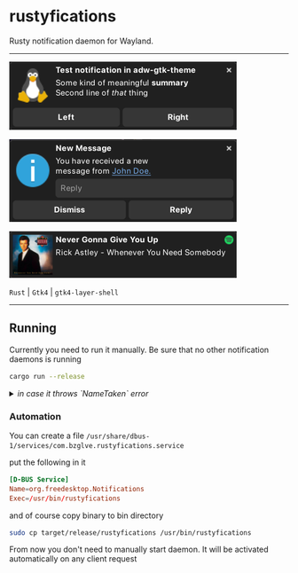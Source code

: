 # rustyfications

Rusty notification daemon for Wayland.

---
![screenshot](assets/screenshot.png)

![inline-reply](assets/inline-reply.png)

![rickroll](assets/rickroll.png)

`Rust` | `Gtk4` | `gtk4-layer-shell`

---

## Running

Currently you need to run it manually. Be sure that no other notification daemons is running

```bash
cargo run --release
```

<details>
<summary><i style="display:inline-block">in case it throws `NameTaken` error</i></summary>

```bash
# check what other notification daemon is running
# example output
# org.freedesktop.Notifications                          432884 DAEMONNAME            USERNAME :1.6094       user@1000.service -       -
busctl --user list | grep org.freedesktop.Notifications

# kill it
killall DAEMONNAME
```

</details>

### Automation

You can create a file `/usr/share/dbus-1/services/com.bzglve.rustyfications.service`

put the following in it

```conf
[D-BUS Service]
Name=org.freedesktop.Notifications
Exec=/usr/bin/rustyfications
```

and of course copy binary to bin directory

```bash
sudo cp target/release/rustyfications /usr/bin/rustyfications
```

From now you don't need to manually start daemon. It will be activated automatically on any client request
